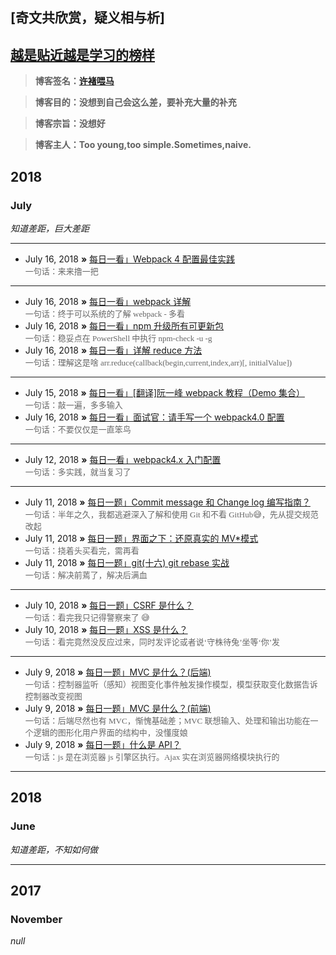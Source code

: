 ## [奇文共欣赏，疑义相与析]

## [越是贴近越是学习的榜样](https://github.com/jawil/blog/issues/6)

> **博客签名：[许褚喂马](http://www.81.cn/jfjbmap/content/2018-03/02/content_200766.htm)**

> **博客目的：没想到自己会这么差，要补充大量的补充**

> **博客宗旨：没想好**

> **博客主人：Too young,too simple.Sometimes,naive.**

## 2018

### July

_知道差距，巨大差距_

---

-   July 16, 2018 **»** [每日一看」Webpack 4 配置最佳实践](https://juejin.im/post/5b304f1f51882574c72f19b0)  
     <font color=#666 size=2 face="华文行楷">一句话：来来撸一把</font>

---

-   July 16, 2018 **»** [每日一看」webpack 详解](https://juejin.im/post/5aa3d2056fb9a028c36868aa)  
     <font color=#666 size=2 face="华文行楷">一句话：终于可以系统的了解 webpack - 多看</font>
-   July 16, 2018 **»** [每日一看」npm 升级所有可更新包](https://segmentfault.com/a/1190000005857342)  
     <font color=#666 size=2 face="华文行楷">一句话：稳妥点在 PowerShell 中执行 npm-check -u -g</font>
-   July 16, 2018 **»** [每日一看」详解 reduce 方法](https://blog.csdn.net/liuchao1987330/article/details/78903151)  
     <font color=#666 size=2 face="华文行楷">一句话：理解这是啥 arr.reduce(callback(begin,current,index,arr)[, initialValue])</font>

---

-   July 15, 2018 **»** [每日一看」[翻译]阮一峰 webpack 教程（Demo 集合）](https://juejin.im/post/5b42d4dce51d45195c070cd0?utm_medium=hao.caibaojian.com&utm_source=hao.caibaojian.com)  
     <font color=#666 size=2 face="华文行楷">一句话：敲一遍，多多输入</font>
-   July 16, 2018 **»** [每日一看」面试官：请手写一个 webpack4.0 配置](https://juejin.im/post/5b42d4dce51d45195c070cd0?utm_medium=hao.caibaojian.com&utm_source=hao.caibaojian.com)  
     <font color=#666 size=2 face="华文行楷">一句话：不要仅仅是一直笨鸟</font>

---

-   July 12, 2018 **»** [每日一看」webpack4.x 入门配置](https://www.jianshu.com/p/6712e4e4b8fe)  
     <font color=#666 size=2 face="华文行楷">一句话：多实践，就当复习了</font>

---

-   July 11, 2018 **»** [每日一题」Commit message 和 Change log 编写指南？](http://www.ruanyifeng.com/blog/2016/01/commit_message_change_log.html)  
     <font color=#666 size=2 face="华文行楷">一句话：半年之久，我都逃避深入了解和使用 Git 和不看 GitHub😅，先从提交规范改起</font>
-   July 11, 2018 **»** [每日一题」界面之下：还原真实的 MV\*模式 ](https://github.com/livoras/blog/issues/11)  
     <font color=#666 size=2 face="华文行楷">一句话：挠着头买看完，需再看</font>
-   July 11, 2018 **»** [每日一题」git(十六) git rebase 实战 ](https://blog.csdn.net/wzq6578702/article/details/76736008)  
     <font color=#666 size=2 face="华文行楷">一句话：解决前蔫了，解决后满血</font>

---

-   July 10, 2018 **»** [每日一题」CSRF 是什么？](https://zhuanlan.zhihu.com/p/22521378)  
     <font color=#666 size=2 face="华文行楷">一句话：看完我只记得警察来了 😅</font>
-   July 10, 2018 **»** [每日一题」XSS 是什么？](https://zhuanlan.zhihu.com/p/22500730)  
     <font color=#666 size=2 face="华文行楷">一句话：看完竟然没反应过来，同时发评论或者说‘守株待兔’坐等‘你’发</font>

---

-   July 9, 2018 **»** [每日一题」MVC 是什么？(后端)](https://zhuanlan.zhihu.com/p/22834622)  
     <font color=#666 size=2 face="华文行楷">一句话：控制器监听（感知）视图变化事件触发操作模型，模型获取变化数据告诉控制器改变视图</font>
-   July 9, 2018 **»** [每日一题」MVC 是什么？(前端)](https://zhuanlan.zhihu.com/p/22943208)  
    <font color=#666 size=2 face="华文行楷">一句话：后端尽然也有 MVC，惭愧基础差；MVC 联想输入、处理和输出功能在一个逻辑的图形化用户界面的结构中，没懂度娘</font>
-   July 9, 2018 **»** [每日一题」什么是 API？](https://zhuanlan.zhihu.com/p/22894388)  
    <font color=#666 size=2 face="华文行楷">一句话：js 是在浏览器 js 引擎区执行。Ajax 实在浏览器网络模块执行的</font>

---

## 2018

### June

_知道差距，不知如何做_

---

## 2017

### November

_null_
